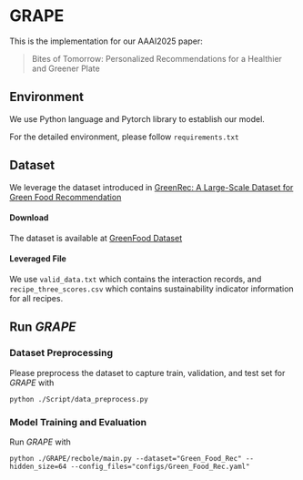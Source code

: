 # GRAPE
This is the implementation for our AAAI2025 paper:
> Bites of Tomorrow: Personalized Recommendations for a Healthier and Greener Plate

## Environment
We use Python language and Pytorch library to establish our model. 

For the detailed environment, please follow `requirements.txt`

## Dataset
We leverage the dataset introduced in [GreenRec: A Large-Scale Dataset for Green Food Recommendation](https://dl.acm.org/doi/abs/10.1145/3589335.3651516)
#### Download
The dataset is available at
[GreenFood Dataset](https://drive.google.com/drive/folders/11cdceu3Z2e-3NKzEVI6qoU63lZFxTo8Y?usp=sharing625)

#### Leveraged File
We use `valid_data.txt` which contains the interaction records, and `recipe_three_scores.csv` which contains sustainability indicator information for all recipes.

## Run *GRAPE*
### Dataset Preprocessing
Please preprocess the dataset to capture train, validation, and test set for *GRAPE* with
```
python ./Script/data_preprocess.py
```
### Model Training and Evaluation
Run *GRAPE* with 
```
python ./GRAPE/recbole/main.py --dataset="Green_Food_Rec" --hidden_size=64 --config_files="configs/Green_Food_Rec.yaml"
```

